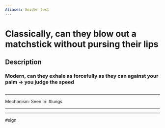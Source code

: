 ```yaml
---
Aliases: Snider test
---
```

# Classically, can they blow out a matchstick without pursing their lips
## Description
### Modern, can they exhale as forcefully as they can against your palm -> you judge the speed 
##
###

---
Mechanism:
Seen in: #lungs 

---


---
#sign 